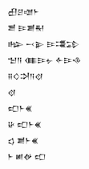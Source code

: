 <div class='block'>
<div class='line'>𒌷𒆪𒌝𒈨</div>
<div class='line'>𒍪 𒄿𒋢𒊑</div>
<div class='line'>𒈗 𒁁𒉌 𒄿𒃮𒁉</div>
<div class='line'>𒈠𒀀 𒈪𒄿𒉡 𒅆𒄿𒈾</div>
<div class='line'>𒍝𒄭𒋫𒀀𒋼</div>
<div class='line'>𒋼</div>
<div class='line'>𒍏𒈨𒌍</div>
<div class='line'>𒄩 𒍏𒈨𒌍</div>
<div class='line'>𒌓 𒋢𒈨𒌍</div>
<div class='line'>𒈨 𒅖𒉻 𒍏</div>
</div>